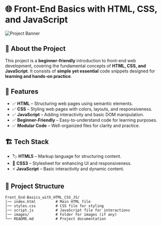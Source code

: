 # 🌐 Front-End Basics with HTML, CSS, and JavaScript  

![Project Banner](https://via.placeholder.com/1000x300?text=Front-End+Basics)  

## 🚀 About the Project  

This project is a **beginner-friendly** introduction to front-end web development, covering the fundamental concepts of **HTML, CSS, and JavaScript**. It consists of **simple yet essential** code snippets designed for **learning and hands-on practice**.  

## 🎯 Features  
- ✅ **HTML** – Structuring web pages using semantic elements.  
- ✅ **CSS** – Styling web pages with colors, layouts, and responsiveness.  
- ✅ **JavaScript** – Adding interactivity and basic DOM manipulation.  
- ✅ **Beginner-Friendly** – Easy-to-understand code for learning purposes.  
- ✅ **Modular Code** – Well-organized files for clarity and practice.  

## 🏗 Tech Stack  
- 🏷 **HTML5** – Markup language for structuring content.  
- 🎨 **CSS3** – Stylesheet for enhancing UI and responsiveness.  
- ⚡ **JavaScript** – Basic interactivity and dynamic content.  

## 📂 Project Structure  

```plaintext
Front_End-Basics_with_HTML_CSS_JS/
│── index.html         # Main HTML file
│── styles.css         # CSS file for styling
│── script.js          # JavaScript file for interactions
│── images/            # Folder for images (if any)
└── README.md          # Project documentation
